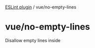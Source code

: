 [ESLint plugin](index.md) / vue/no-empty-lines

# vue/no-empty-lines

Disallow empty lines inside <template> section.

```ts
module.exports = {
  plugins: ["@skylib/eslint-plugin"],
  rules: {
    "@skylib/vue/no-empty-lines": "error"
  }
};
```

## Examples of incorrect code

```ts
<template>
  <p></p>

  <p></p>
</template>
```

## Examples of correct code

```ts
<template>
  <p></p>
  text

  text
  <p></p>
</template>
```